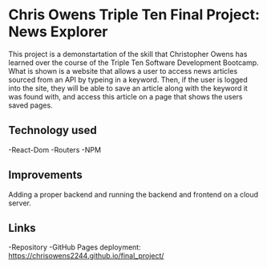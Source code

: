 # Chris Owens Triple Ten Final Project: News Explorer

This project is a demonstartation of the skill that Christopher Owens has learned over the course of the Triple Ten Software Development Bootcamp. What is shown is a website that allows a user to access news articles sourced from an API by typeing in a keyword. Then, if the user is logged into the site, they will be able to save an article along with the keyword it was found with, and access this article on a page that shows the users saved pages.

## Technology used

-React-Dom
-Routers
-NPM

## Improvements
Adding a proper backend and running the backend and frontend on a cloud server.

## Links

-Repository
-GitHub Pages deployment: https://chrisowens2244.github.io/final_project/
